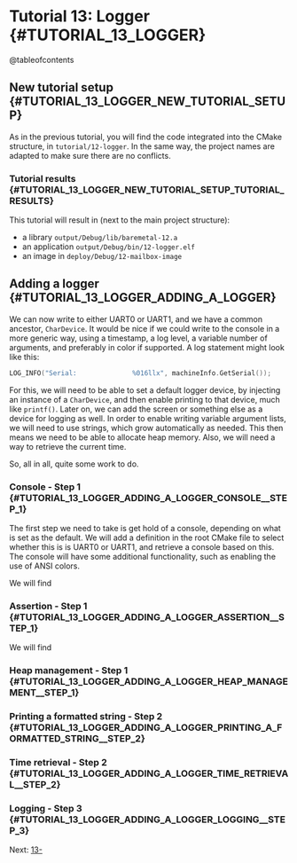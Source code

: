 # Tutorial 13: Logger {#TUTORIAL_13_LOGGER}

@tableofcontents

## New tutorial setup {#TUTORIAL_13_LOGGER_NEW_TUTORIAL_SETUP}

As in the previous tutorial, you will find the code integrated into the CMake structure, in `tutorial/12-logger`.
In the same way, the project names are adapted to make sure there are no conflicts.

### Tutorial results {#TUTORIAL_13_LOGGER_NEW_TUTORIAL_SETUP_TUTORIAL_RESULTS}

This tutorial will result in (next to the main project structure):
- a library `output/Debug/lib/baremetal-12.a`
- an application `output/Debug/bin/12-logger.elf`
- an image in `deploy/Debug/12-mailbox-image`

## Adding a logger {#TUTORIAL_13_LOGGER_ADDING_A_LOGGER}

We can now write to either UART0 or UART1, and we have a common ancestor, `CharDevice`.
It would be nice if we could write to the console in a more generic way, using a timestamp, a log level, a variable number of arguments, and preferably in color if supported.
A log statement might look like this:

```cpp
LOG_INFO("Serial:              %016llx", machineInfo.GetSerial());
```

For this, we will need to be able to set a default logger device, by injecting an instance of a `CharDevice`, and then enable printing to that device, much like `printf()`.
Later on, we can add the screen or something else as a device for logging as well.
In order to enable writing variable argument lists, we will need to use strings, which grow automatically as needed.
This then means we need to be able to allocate heap memory.
Also, we will need a way to retrieve the current time.

So, all in all, quite some work to do.

### Console - Step 1 {#TUTORIAL_13_LOGGER_ADDING_A_LOGGER_CONSOLE__STEP_1}

The first step we need to take is get hold of a console, depending on what is set as the default.
We will add a definition in the root CMake file to select whether this is is UART0 or UART1, and retrieve a console based on this.
The console will have some additional functionality, such as enabling the use of ANSI colors.



We will find

### Assertion - Step 1 {#TUTORIAL_13_LOGGER_ADDING_A_LOGGER_ASSERTION__STEP_1}

We will find

### Heap management - Step 1 {#TUTORIAL_13_LOGGER_ADDING_A_LOGGER_HEAP_MANAGEMENT__STEP_1}

### Printing a formatted string - Step 2 {#TUTORIAL_13_LOGGER_ADDING_A_LOGGER_PRINTING_A_FORMATTED_STRING__STEP_2}

### Time retrieval - Step 2 {#TUTORIAL_13_LOGGER_ADDING_A_LOGGER_TIME_RETRIEVAL__STEP_2}

### Logging - Step 3 {#TUTORIAL_13_LOGGER_ADDING_A_LOGGER_LOGGING__STEP_3}

Next: [13-](13-.md)

